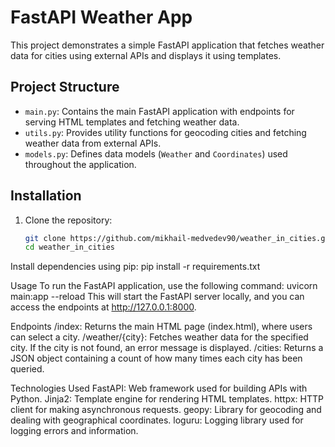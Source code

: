 # FastAPI Weather App

This project demonstrates a simple FastAPI application that fetches weather data for cities using external APIs and displays it using templates.

## Project Structure

- `main.py`: Contains the main FastAPI application with endpoints for serving HTML templates and fetching weather data.
- `utils.py`: Provides utility functions for geocoding cities and fetching weather data from external APIs.
- `models.py`: Defines data models (`Weather` and `Coordinates`) used throughout the application.

## Installation

1. Clone the repository:

   ```bash
   git clone https://github.com/mikhail-medvedev90/weather_in_cities.git
   cd weather_in_cities
   
Install dependencies using pip:
pip install -r requirements.txt

Usage
To run the FastAPI application, use the following command:
uvicorn main:app --reload
This will start the FastAPI server locally, and you can access the endpoints at http://127.0.0.1:8000.

Endpoints
/index: Returns the main HTML page (index.html), where users can select a city.
/weather/{city}: Fetches weather data for the specified city. If the city is not found, an error message is displayed.
/cities: Returns a JSON object containing a count of how many times each city has been queried.

Technologies Used
FastAPI: Web framework used for building APIs with Python.
Jinja2: Template engine for rendering HTML templates.
httpx: HTTP client for making asynchronous requests.
geopy: Library for geocoding and dealing with geographical coordinates.
loguru: Logging library used for logging errors and information.